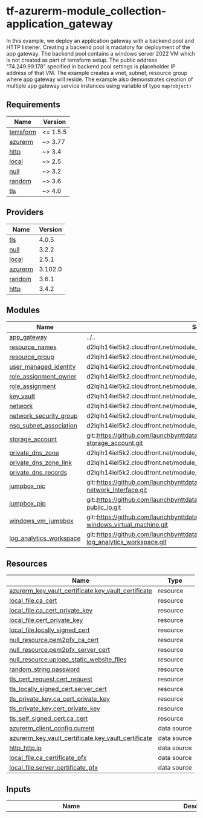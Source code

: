 # tf-azurerm-module_collection-application_gateway
In this example, we deploy an application gateway with a backend pool and HTTP listener. Creating a backend pool is madatory for deployment of the app gateway. The backend pool contains a windows server 2022 VM which is not created as part of terraform setup. The public address "74.249.99.178" specified in backend pool settings is placeholder IP address of that VM. The example creates a vnet, subnet, resource group where app gateway will reside. The example also demonstrates creation of multiple app gateway service instances using variable of type `map(object)`

<!-- BEGINNING OF PRE-COMMIT-TERRAFORM DOCS HOOK -->
## Requirements

| Name | Version |
|------|---------|
| <a name="requirement_terraform"></a> [terraform](#requirement\_terraform) | <= 1.5.5 |
| <a name="requirement_azurerm"></a> [azurerm](#requirement\_azurerm) | ~> 3.77 |
| <a name="requirement_http"></a> [http](#requirement\_http) | ~> 3.4 |
| <a name="requirement_local"></a> [local](#requirement\_local) | ~> 2.5 |
| <a name="requirement_null"></a> [null](#requirement\_null) | ~> 3.2 |
| <a name="requirement_random"></a> [random](#requirement\_random) | ~> 3.6 |
| <a name="requirement_tls"></a> [tls](#requirement\_tls) | ~> 4.0 |

## Providers

| Name | Version |
|------|---------|
| <a name="provider_tls"></a> [tls](#provider\_tls) | 4.0.5 |
| <a name="provider_null"></a> [null](#provider\_null) | 3.2.2 |
| <a name="provider_local"></a> [local](#provider\_local) | 2.5.1 |
| <a name="provider_azurerm"></a> [azurerm](#provider\_azurerm) | 3.102.0 |
| <a name="provider_random"></a> [random](#provider\_random) | 3.6.1 |
| <a name="provider_http"></a> [http](#provider\_http) | 3.4.2 |

## Modules

| Name | Source | Version |
|------|--------|---------|
| <a name="module_app_gateway"></a> [app\_gateway](#module\_app\_gateway) | ../.. | n/a |
| <a name="module_resource_names"></a> [resource\_names](#module\_resource\_names) | d2lqlh14iel5k2.cloudfront.net/module_library/resource_name/launch | ~> 1.0 |
| <a name="module_resource_group"></a> [resource\_group](#module\_resource\_group) | d2lqlh14iel5k2.cloudfront.net/module_primitive/resource_group/azurerm | ~> 1.0 |
| <a name="module_user_managed_identity"></a> [user\_managed\_identity](#module\_user\_managed\_identity) | d2lqlh14iel5k2.cloudfront.net/module_primitive/user_managed_identity/azurerm | ~> 1.0 |
| <a name="module_role_assignment_owner"></a> [role\_assignment\_owner](#module\_role\_assignment\_owner) | d2lqlh14iel5k2.cloudfront.net/module_primitive/role_assignment/azurerm | ~> 1.0 |
| <a name="module_role_assignment"></a> [role\_assignment](#module\_role\_assignment) | d2lqlh14iel5k2.cloudfront.net/module_primitive/role_assignment/azurerm | ~> 1.0 |
| <a name="module_key_vault"></a> [key\_vault](#module\_key\_vault) | d2lqlh14iel5k2.cloudfront.net/module_primitive/key_vault/azurerm | ~> 2.0 |
| <a name="module_network"></a> [network](#module\_network) | d2lqlh14iel5k2.cloudfront.net/module_primitive/virtual_network/azurerm | ~> 2.0 |
| <a name="module_network_security_group"></a> [network\_security\_group](#module\_network\_security\_group) | d2lqlh14iel5k2.cloudfront.net/module_primitive/network_security_group/azurerm | ~> 1.0 |
| <a name="module_nsg_subnet_association"></a> [nsg\_subnet\_association](#module\_nsg\_subnet\_association) | d2lqlh14iel5k2.cloudfront.net/module_primitive/nsg_subnet_association/azurerm | ~> 1.0 |
| <a name="module_storage_account"></a> [storage\_account](#module\_storage\_account) | git::https://github.com/launchbynttdata/tf-azurerm-module_primitive-storage_account.git | feature/static-hosting |
| <a name="module_private_dns_zone"></a> [private\_dns\_zone](#module\_private\_dns\_zone) | d2lqlh14iel5k2.cloudfront.net/module_primitive/private_dns_zone/azurerm | ~> 1.0 |
| <a name="module_private_dns_zone_link"></a> [private\_dns\_zone\_link](#module\_private\_dns\_zone\_link) | d2lqlh14iel5k2.cloudfront.net/module_primitive/private_dns_vnet_link/azurerm | ~> 1.0 |
| <a name="module_private_dns_records"></a> [private\_dns\_records](#module\_private\_dns\_records) | d2lqlh14iel5k2.cloudfront.net/module_primitive/private_dns_records/azurerm | ~> 1.0 |
| <a name="module_jumpbox_nic"></a> [jumpbox\_nic](#module\_jumpbox\_nic) | git::https://github.com/launchbynttdata/tf-azurerm-module_primitive-network_interface.git | 1.0.0 |
| <a name="module_jumpbox_pip"></a> [jumpbox\_pip](#module\_jumpbox\_pip) | git::https://github.com/launchbynttdata/tf-azurerm-module_primitive-public_ip.git | 1.0.0 |
| <a name="module_windows_vm_jumpbox"></a> [windows\_vm\_jumpbox](#module\_windows\_vm\_jumpbox) | git::https://github.com/launchbynttdata/tf-azurerm-module_primitive-windows_virtual_machine.git | 1.0.0 |
| <a name="module_log_analytics_workspace"></a> [log\_analytics\_workspace](#module\_log\_analytics\_workspace) | git::https://github.com/launchbynttdata/tf-azurerm-module_primitive-log_analytics_workspace.git | 1.0.0 |

## Resources

| Name | Type |
|------|------|
| [azurerm_key_vault_certificate.key_vault_certificate](https://registry.terraform.io/providers/hashicorp/azurerm/latest/docs/resources/key_vault_certificate) | resource |
| [local_file.ca_cert](https://registry.terraform.io/providers/hashicorp/local/latest/docs/resources/file) | resource |
| [local_file.ca_cert_private_key](https://registry.terraform.io/providers/hashicorp/local/latest/docs/resources/file) | resource |
| [local_file.cert_private_key](https://registry.terraform.io/providers/hashicorp/local/latest/docs/resources/file) | resource |
| [local_file.locally_signed_cert](https://registry.terraform.io/providers/hashicorp/local/latest/docs/resources/file) | resource |
| [null_resource.pem2pfx_ca_cert](https://registry.terraform.io/providers/hashicorp/null/latest/docs/resources/resource) | resource |
| [null_resource.pem2pfx_server_cert](https://registry.terraform.io/providers/hashicorp/null/latest/docs/resources/resource) | resource |
| [null_resource.upload_static_website_files](https://registry.terraform.io/providers/hashicorp/null/latest/docs/resources/resource) | resource |
| [random_string.password](https://registry.terraform.io/providers/hashicorp/random/latest/docs/resources/string) | resource |
| [tls_cert_request.cert_request](https://registry.terraform.io/providers/hashicorp/tls/latest/docs/resources/cert_request) | resource |
| [tls_locally_signed_cert.server_cert](https://registry.terraform.io/providers/hashicorp/tls/latest/docs/resources/locally_signed_cert) | resource |
| [tls_private_key.ca_cert_private_key](https://registry.terraform.io/providers/hashicorp/tls/latest/docs/resources/private_key) | resource |
| [tls_private_key.cert_private_key](https://registry.terraform.io/providers/hashicorp/tls/latest/docs/resources/private_key) | resource |
| [tls_self_signed_cert.ca_cert](https://registry.terraform.io/providers/hashicorp/tls/latest/docs/resources/self_signed_cert) | resource |
| [azurerm_client_config.current](https://registry.terraform.io/providers/hashicorp/azurerm/latest/docs/data-sources/client_config) | data source |
| [azurerm_key_vault_certificate.key_vault_certificate](https://registry.terraform.io/providers/hashicorp/azurerm/latest/docs/data-sources/key_vault_certificate) | data source |
| [http_http.ip](https://registry.terraform.io/providers/hashicorp/http/latest/docs/data-sources/http) | data source |
| [local_file.ca_certificate_pfx](https://registry.terraform.io/providers/hashicorp/local/latest/docs/data-sources/file) | data source |
| [local_file.server_certificate_pfx](https://registry.terraform.io/providers/hashicorp/local/latest/docs/data-sources/file) | data source |

## Inputs

| Name | Description | Type | Default | Required |
|------|-------------|------|---------|:--------:|
| <a name="input_app_gateways"></a> [app\_gateways](#input\_app\_gateways) | Licensed under the Apache License, Version 2.0 (the "License"); you may not use this file except in compliance with the License. You may obtain a copy of the License at  http://www.apache.org/licenses/LICENSE-2.0  Unless required by applicable law or agreed to in writing, software distributed under the License is distributed on an "AS IS" BASIS, WITHOUT WARRANTIES OR CONDITIONS OF ANY KIND, either express or implied. See the License for the specific language governing permissions and limitations under the License. | <pre>map(object({<br>    appgw_backend_http_settings = list(object({<br>      name                                = string<br>      port                                = optional(number, 443)<br>      protocol                            = optional(string, "Https")<br>      path                                = optional(string)<br>      probe_name                          = optional(string)<br>      cookie_based_affinity               = optional(string, "Disabled")<br>      affinity_cookie_name                = optional(string, "ApplicationGatewayAffinity")<br>      request_timeout                     = optional(number, 20)<br>      host_name                           = optional(string)<br>      pick_host_name_from_backend_address = optional(bool, true)<br>      trusted_root_certificate_names      = optional(list(string), [])<br>      authentication_certificate          = optional(string)<br>      connection_draining_timeout_sec     = optional(number)<br>    })),<br>    appgw_backend_pools = optional(list(object({<br>      name         = string<br>      fqdns        = optional(list(string))<br>      ip_addresses = optional(list(string))<br>    }))),<br>    appgw_http_listeners = list(object({<br>      name                           = string<br>      frontend_ip_configuration_name = optional(string)<br>      frontend_port_name             = optional(string)<br>      host_name                      = optional(string)<br>      host_names                     = optional(list(string))<br>      protocol                       = optional(string, "Https")<br>      require_sni                    = optional(bool, false)<br>      ssl_certificate_name           = optional(string)<br>      ssl_profile_name               = optional(string)<br>      firewall_policy_id             = optional(string)<br>      custom_error_configuration = optional(list(object({<br>        status_code           = string<br>        custom_error_page_url = string<br>      })), [])<br>    })),<br>    appgw_routings = list(object({ name = string<br>      rule_type                   = optional(string, "Basic")<br>      http_listener_name          = optional(string)<br>      backend_address_pool_name   = optional(string)<br>      backend_http_settings_name  = optional(string)<br>      url_path_map_name           = optional(string)<br>      redirect_configuration_name = optional(string)<br>      rewrite_rule_set_name       = optional(string)<br>      priority                    = optional(number)<br>    })),<br>    appgw_url_path_map = optional(list(object({<br>      name                                = string<br>      default_backend_address_pool_name   = optional(string)<br>      default_redirect_configuration_name = optional(string)<br>      default_backend_http_settings_name  = optional(string)<br>      default_rewrite_rule_set_name       = optional(string)<br>      path_rules = list(object({<br>        name                        = string<br>        backend_address_pool_name   = optional(string)<br>        backend_http_settings_name  = optional(string)<br>        rewrite_rule_set_name       = optional(string)<br>        redirect_configuration_name = optional(string)<br>        paths                       = optional(list(string), [])<br>      }))<br>    })), []),<br>    trusted_root_certificate_configs = optional(list(object({<br>      name                = string<br>      data                = optional(string)<br>      file_path           = optional(string)<br>      key_vault_secret_id = optional(string)<br>    })), []),<br>    ssl_certificates_configs = optional(list(object({<br>      name                = string<br>      data                = optional(string)<br>      password            = optional(string)<br>      key_vault_secret_id = optional(string)<br>    })), []),<br>    client_name       = string,<br>    environment       = string,<br>    location_short    = optional(string, ""),<br>    stack             = string,<br>    app_gateway_tags  = optional(map(string), {}),<br>    custom_appgw_name = optional(string, ""),<br>    create_subnet     = bool,<br>    appgw_rewrite_rule_set = optional(list(object({<br>      name = string<br>      rewrite_rules = list(object({<br>        name          = string<br>        rule_sequence = string<br>        conditions = optional(list(object({<br>          variable    = string<br>          pattern     = string<br>          ignore_case = optional(bool, false)<br>          negate      = optional(bool, false)<br>          })),<br>        [])<br>        response_header_configurations = optional(list(object({<br>          header_name = string<br>          header_value = string })),<br>        [])<br>        request_header_configurations = optional(list(object({<br>          header_name = string<br>          header_value = string })),<br>        [])<br>        url_reroute = optional(object({<br>          path         = optional(string)<br>          query_string = optional(string)<br>          components   = optional(string)<br>          reroute      = optional(bool)<br>        }))<br>      }))<br>    })), []),<br>    appgw_probes = optional(list(object({<br>      name                                      = string<br>      host                                      = optional(string)<br>      port                                      = optional(number, null)<br>      interval                                  = optional(number, 30)<br>      path                                      = optional(string, "/")<br>      protocol                                  = optional(string, "Https")<br>      timeout                                   = optional(number, 30)<br>      unhealthy_threshold                       = optional(number, 3)<br>      pick_host_name_from_backend_http_settings = optional(bool, false)<br>      minimum_servers                           = optional(number, 0)<br>      match = optional(object(<br>        {<br>          body        = optional(string, "")<br>          status_code = optional(list(string), ["200-399"])<br>      }), {})<br>    })), []),<br>    frontend_port_settings = list(object({<br>      name = string<br>      port = number<br>    }))<br>    autoscaling_parameters = optional(object({<br>      min_capacity = number,<br>      max_capacity = optional(number, 5) }<br>    ), null),<br>    user_assigned_identity_id                  = optional(string, null),<br>    subnet_cidr                                = string,<br>    custom_ip_name                             = optional(string, "")<br>    custom_ip_label                            = optional(string, "")<br>    custom_frontend_ip_configuration_name      = optional(string, "")<br>    appgw_private                              = optional(bool, false)<br>    appgw_private_ip                           = optional(string, "")<br>    custom_frontend_priv_ip_configuration_name = optional(string, "")<br>    ip_allocation_method                       = optional(string, "Static")<br>    ip_sku                                     = optional(string, "Standard")<br>    ip_tags                                    = optional(map(string), {})<br>    ip_ddos_protection_mode                    = optional(string, "Disabled")<br>    ip_ddos_protection_plan_id                 = optional(string, null)<br>    create_nsg                                 = optional(bool, false)<br>    create_nsg_healthprobe_rule                = optional(bool, false)<br>    create_nsg_https_rule                      = optional(bool, false)<br>    custom_nsg_name                            = optional(string, "")<br>    custom_nsr_healthcheck_name                = optional(string, "")<br>    custom_nsr_https_name                      = optional(string, "")<br>    custom_subnet_name                         = optional(string, "")<br>    enable_http2                               = optional(bool, false)<br>    firewall_policy_id                         = optional(string, null)<br>    force_firewall_policy_association          = optional(bool, false)<br>    nsr_https_source_address_prefix            = optional(string, "")<br>    logs_destinations_ids                      = list(string) // Resource id of log analytics workspace or storage account<br>    logs_categories = optional(list(string), ["ApplicationGatewayAccessLog",<br>      "ApplicationGatewayFirewallLog",<br>    "ApplicationGatewayPerformanceLog"])<br>    logs_metrics_categories         = optional(list(string), ["All"])<br>    use_caf_naming                  = optional(bool, false)<br>    custom_diagnostic_settings_name = optional(string, "")<br>    name_prefix                     = optional(string, "")<br>    name_suffix                     = optional(string, "")<br>  }))</pre> | n/a | yes |
| <a name="input_resource_names_map"></a> [resource\_names\_map](#input\_resource\_names\_map) | A map of key to resource\_name that will be used by tf-launch-module\_library-resource\_name to generate resource names | <pre>map(object({<br>    name       = string<br>    max_length = optional(number, 60)<br>  }))</pre> | <pre>{<br>  "app_gateway": {<br>    "max_length": 80,<br>    "name": "appgw"<br>  },<br>  "app_service": {<br>    "max_length": 80,<br>    "name": "appsvc"<br>  },<br>  "network_security_group": {<br>    "max_length": 80,<br>    "name": "nsg"<br>  },<br>  "resource_group": {<br>    "max_length": 90,<br>    "name": "rg"<br>  },<br>  "vnet": {<br>    "max_length": 80,<br>    "name": "vnet"<br>  },<br>  "web_app_images": {<br>    "max_length": 80,<br>    "name": "webapp"<br>  },<br>  "web_app_videos": {<br>    "max_length": 80,<br>    "name": "webapp"<br>  }<br>}</pre> | no |
| <a name="input_environment_number"></a> [environment\_number](#input\_environment\_number) | The environment count for the respective environment. Defaults to 000. Increments in value of 1 | `string` | `"000"` | no |
| <a name="input_resource_number"></a> [resource\_number](#input\_resource\_number) | The resource count for the respective resource. Defaults to 000. Increments in value of 1 | `string` | `"000"` | no |
| <a name="input_logical_product_family"></a> [logical\_product\_family](#input\_logical\_product\_family) | (Required) Name of the product family for which the resource is created.<br>    Example: org\_name, department\_name. | `string` | `"launch"` | no |
| <a name="input_logical_product_service"></a> [logical\_product\_service](#input\_logical\_product\_service) | (Required) Name of the product service for which the resource is created.<br>    For example, backend, frontend, middleware etc. | `string` | `"network"` | no |
| <a name="input_subnet_prefixes"></a> [subnet\_prefixes](#input\_subnet\_prefixes) | (Required) The address prefix to use for the subnet. | `list(string)` | n/a | yes |
| <a name="input_address_space"></a> [address\_space](#input\_address\_space) | (Required)The address space that is used by the virtual network. | `list(string)` | n/a | yes |
| <a name="input_subnet_names"></a> [subnet\_names](#input\_subnet\_names) | (Required) The names of the subnets to be created. | `list(string)` | n/a | yes |
| <a name="input_environment"></a> [environment](#input\_environment) | (Required) Project environment. | `string` | n/a | yes |
| <a name="input_location"></a> [location](#input\_location) | (Required) Azure location. | `string` | n/a | yes |
| <a name="input_jumpbox_name"></a> [jumpbox\_name](#input\_jumpbox\_name) | Name of the virtual machine | `string` | `"jumpbox-machine"` | no |
| <a name="input_jumpbox_nic_name"></a> [jumpbox\_nic\_name](#input\_jumpbox\_nic\_name) | Name of the virtual machine | `string` | `"jumpbox-example-nic"` | no |
| <a name="input_vm_size"></a> [vm\_size](#input\_vm\_size) | Size of the virtual machine | `string` | `"Standard_F2"` | no |
| <a name="input_vm_username"></a> [vm\_username](#input\_vm\_username) | value of the username | `string` | `"adminuser"` | no |
| <a name="input_os_disk"></a> [os\_disk](#input\_os\_disk) | OS disk configuration | <pre>object({<br>    caching              = string<br>    storage_account_type = string<br>  })</pre> | <pre>{<br>  "caching": "ReadWrite",<br>  "storage_account_type": "Standard_LRS"<br>}</pre> | no |
| <a name="input_jumpbox_source_image_reference"></a> [jumpbox\_source\_image\_reference](#input\_jumpbox\_source\_image\_reference) | Source image reference | <pre>object({<br>    publisher = string<br>    offer     = string<br>    sku       = string<br>    version   = string<br>  })</pre> | <pre>{<br>  "offer": "WindowsServer",<br>  "publisher": "MicrosoftWindowsServer",<br>  "sku": "2016-Datacenter",<br>  "version": "latest"<br>}</pre> | no |
| <a name="input_jumpbox_vm_nic_ip_configuration"></a> [jumpbox\_vm\_nic\_ip\_configuration](#input\_jumpbox\_vm\_nic\_ip\_configuration) | Attributes of the network interface to be created. | <pre>object({<br>    name                          = string<br>    private_ip_address_allocation = string<br>    subnet_id                     = optional(string)<br>  })</pre> | <pre>{<br>  "name": "jumpbox-internal",<br>  "private_ip_address_allocation": "Dynamic"<br>}</pre> | no |
| <a name="input_security_rules"></a> [security\_rules](#input\_security\_rules) | (Optional) A list of security rules associated with the network security group. | <pre>list(object({<br>    name                                       = string<br>    protocol                                   = string<br>    access                                     = string<br>    priority                                   = number<br>    direction                                  = string<br>    description                                = optional(string)<br>    source_port_range                          = optional(string)<br>    source_port_ranges                         = optional(list(string))<br>    destination_port_range                     = optional(string)<br>    destination_port_ranges                    = optional(list(string))<br>    source_address_prefix                      = optional(string)<br>    source_address_prefixes                    = optional(list(string))<br>    source_application_security_group_ids      = optional(list(string))<br>    destination_address_prefix                 = optional(string)<br>    destination_address_prefixes               = optional(list(string))<br>    destination_application_security_group_ids = optional(list(string))<br>  }))</pre> | `null` | no |
| <a name="input_public_ip_name"></a> [public\_ip\_name](#input\_public\_ip\_name) | Name of the public ip | `string` | `"example-public-ip"` | no |
| <a name="input_public_ip_allocation"></a> [public\_ip\_allocation](#input\_public\_ip\_allocation) | Ip allocation method | `string` | `"Dynamic"` | no |
| <a name="input_public_ip_idle_timeout_in_minutes"></a> [public\_ip\_idle\_timeout\_in\_minutes](#input\_public\_ip\_idle\_timeout\_in\_minutes) | Idle timeout in minutes for the public ip | `number` | `30` | no |
| <a name="input_length"></a> [length](#input\_length) | Admin password generation | `number` | `24` | no |
| <a name="input_number"></a> [number](#input\_number) | n/a | `bool` | `true` | no |
| <a name="input_special"></a> [special](#input\_special) | n/a | `bool` | `false` | no |
| <a name="input_role_assignments"></a> [role\_assignments](#input\_role\_assignments) | Role assignments to be created | <pre>map(object({<br>    role_definition_name = string<br>  }))</pre> | `{}` | no |
| <a name="input_role_assignments_owner"></a> [role\_assignments\_owner](#input\_role\_assignments\_owner) | Role assignments to be created | <pre>map(object({<br>    role_definition_name = string<br>  }))</pre> | `{}` | no |
| <a name="input_enable_rbac_authorization"></a> [enable\_rbac\_authorization](#input\_enable\_rbac\_authorization) | Enable RBAC authorization for the key vault | `bool` | `false` | no |
| <a name="input_network_acls"></a> [network\_acls](#input\_network\_acls) | Network ACLs for the key vault | <pre>object({<br>    bypass                     = string<br>    default_action             = string<br>    ip_rules                   = optional(list(string))<br>    virtual_network_subnet_ids = optional(list(string))<br>  })</pre> | <pre>{<br>  "bypass": "AzureServices",<br>  "default_action": "Allow",<br>  "ip_rules": [],<br>  "virtual_network_subnet_ids": []<br>}</pre> | no |
| <a name="input_public_network_access_enabled"></a> [public\_network\_access\_enabled](#input\_public\_network\_access\_enabled) | (Optional) Whether public network access is allowed for this Key Vault. Defaults to true. | `bool` | `true` | no |
| <a name="input_algorithm"></a> [algorithm](#input\_algorithm) | Name of the algorithm to use when generating the private key. Currently-supported values are: RSA, ECDSA, ED25519. | `string` | `"RSA"` | no |
| <a name="input_rsa_bits"></a> [rsa\_bits](#input\_rsa\_bits) | Size of the RSA key to create in bits. Defaults to 2048 bits. | `number` | `4096` | no |
| <a name="input_ca_private_key"></a> [ca\_private\_key](#input\_ca\_private\_key) | Name for the Private key for the CA certificate file. | `string` | `"ca_private_key.pem"` | no |
| <a name="input_ca_certificate_attributes"></a> [ca\_certificate\_attributes](#input\_ca\_certificate\_attributes) | Attributes for the CA certificate. | <pre>object({<br>    dns_names         = list(string)<br>    is_ca_certificate = bool<br>    uris              = list(string)<br>    subject = object({<br>      common_name         = string<br>      country             = string<br>      locality            = string<br>      organization        = string<br>      organizational_unit = string<br>      province            = string<br>      postal_code         = string<br>      street_address      = list(string)<br>    })<br>    validity_period_hours = number<br>    allowed_uses          = list(string)<br>  })</pre> | <pre>{<br>  "allowed_uses": [<br>    "key_encipherment",<br>    "digital_signature",<br>    "server_auth",<br>    "cert_signing"<br>  ],<br>  "dns_names": [<br>    "contoso.com"<br>  ],<br>  "is_ca_certificate": true,<br>  "subject": {<br>    "common_name": "example.com",<br>    "country": "US",<br>    "locality": "Canton",<br>    "organization": "ACME Examples, Inc",<br>    "organizational_unit": "IT",<br>    "postal_code": "48187",<br>    "province": "MI",<br>    "street_address": [<br>      "1234",<br>      "Elm St"<br>    ]<br>  },<br>  "uris": [<br>    "https://*.contoso.com"<br>  ],<br>  "validity_period_hours": 1200<br>}</pre> | no |
| <a name="input_cert_private_key"></a> [cert\_private\_key](#input\_cert\_private\_key) | Name for the Private key for the CA certificate file. | `string` | `"cert_private_key.pem"` | no |
| <a name="input_server_certificate_attributes"></a> [server\_certificate\_attributes](#input\_server\_certificate\_attributes) | Attributes for the CA certificate. | <pre>object({<br>    dns_names = list(string)<br>    uris      = list(string)<br>    subject = object({<br>      common_name         = string<br>      country             = string<br>      locality            = string<br>      organization        = string<br>      organizational_unit = string<br>      province            = string<br>      postal_code         = string<br>      street_address      = list(string)<br>    })<br>    validity_period_hours = number<br>    allowed_uses          = list(string)<br>  })</pre> | <pre>{<br>  "allowed_uses": [<br>    "key_encipherment",<br>    "digital_signature",<br>    "server_auth"<br>  ],<br>  "dns_names": [<br>    "apgw.contoso.com",<br>    "apgw",<br>    "localhost",<br>    "myvm",<br>    "*.contoso.com"<br>  ],<br>  "is_ca_certificate": true,<br>  "subject": {<br>    "common_name": "contoso.com",<br>    "country": "US",<br>    "locality": "Canton",<br>    "organization": "ACME Examples, Inc",<br>    "organizational_unit": "IT",<br>    "postal_code": "48188",<br>    "province": "MI",<br>    "street_address": [<br>      "1234",<br>      "Duck St"<br>    ]<br>  },<br>  "uris": [<br>    "https://*.contoso.com"<br>  ],<br>  "validity_period_hours": 12<br>}</pre> | no |
| <a name="input_server_cert"></a> [server\_cert](#input\_server\_cert) | Server certificate name | `string` | `"server_cert.pem"` | no |
| <a name="input_ca_cert"></a> [ca\_cert](#input\_ca\_cert) | CA certificate name | `string` | `"ca_cert.pem"` | no |
| <a name="input_ca_cert_pfx"></a> [ca\_cert\_pfx](#input\_ca\_cert\_pfx) | CA certificate name(pfx format) | `string` | `"ca_cert.pfx"` | no |
| <a name="input_server_cert_pfx"></a> [server\_cert\_pfx](#input\_server\_cert\_pfx) | Server certificate name | `string` | `"server_cert.pfx"` | no |
| <a name="input_chained_cert"></a> [chained\_cert](#input\_chained\_cert) | Chain certificate name | `string` | `"chained_cert.pem"` | no |
| <a name="input_tags"></a> [tags](#input\_tags) | A map of tags to add to the resources created by the module. | `map(string)` | `{}` | no |
| <a name="input_zone_name"></a> [zone\_name](#input\_zone\_name) | variables for private dns zone module | `string` | n/a | yes |
| <a name="input_registration_enabled"></a> [registration\_enabled](#input\_registration\_enabled) | (Optional) Is auto-registration of virtual machine records in the virtual network in the Private DNS zone enabled? Defaults to false. | `bool` | `false` | no |
| <a name="input_log_analytics_workspace_sku"></a> [log\_analytics\_workspace\_sku](#input\_log\_analytics\_workspace\_sku) | Specifies the SKU of the Log Analytics Workspace. Possible values are Free, PerNode, Premium, Standard, Standalone, Unlimited, CapacityReservation, and PerGB2018 (new SKU as of 2018-04-03). Defaults to PerGB2018. | `string` | `"PerGB2018"` | no |
| <a name="input_log_analytics_workspace_retention_in_days"></a> [log\_analytics\_workspace\_retention\_in\_days](#input\_log\_analytics\_workspace\_retention\_in\_days) | The retention period for the logs in days. | `number` | `30` | no |

## Outputs

| Name | Description |
|------|-------------|
| <a name="output_appgw_backend_address_pool_ids"></a> [appgw\_backend\_address\_pool\_ids](#output\_appgw\_backend\_address\_pool\_ids) | List of backend address pool Ids. |
| <a name="output_appgw_backend_http_settings_ids"></a> [appgw\_backend\_http\_settings\_ids](#output\_appgw\_backend\_http\_settings\_ids) | List of backend HTTP settings Ids. |
| <a name="output_appgw_backend_http_settings_probe_ids"></a> [appgw\_backend\_http\_settings\_probe\_ids](#output\_appgw\_backend\_http\_settings\_probe\_ids) | List of probe Ids from backend HTTP settings. |
| <a name="output_appgw_custom_error_configuration_ids"></a> [appgw\_custom\_error\_configuration\_ids](#output\_appgw\_custom\_error\_configuration\_ids) | List of custom error configuration Ids. |
| <a name="output_appgw_frontend_ip_configuration_ids"></a> [appgw\_frontend\_ip\_configuration\_ids](#output\_appgw\_frontend\_ip\_configuration\_ids) | List of frontend IP configuration Ids. |
| <a name="output_appgw_frontend_port_ids"></a> [appgw\_frontend\_port\_ids](#output\_appgw\_frontend\_port\_ids) | List of frontend port Ids. |
| <a name="output_appgw_gateway_ip_configuration_ids"></a> [appgw\_gateway\_ip\_configuration\_ids](#output\_appgw\_gateway\_ip\_configuration\_ids) | List of IP configuration Ids. |
| <a name="output_appgw_http_listener_frontend_ip_configuration_ids"></a> [appgw\_http\_listener\_frontend\_ip\_configuration\_ids](#output\_appgw\_http\_listener\_frontend\_ip\_configuration\_ids) | List of frontend IP configuration Ids from HTTP listeners. |
| <a name="output_appgw_http_listener_frontend_port_ids"></a> [appgw\_http\_listener\_frontend\_port\_ids](#output\_appgw\_http\_listener\_frontend\_port\_ids) | List of frontend port Ids from HTTP listeners. |
| <a name="output_appgw_http_listener_ids"></a> [appgw\_http\_listener\_ids](#output\_appgw\_http\_listener\_ids) | List of HTTP listener Ids. |
| <a name="output_appgw_id"></a> [appgw\_id](#output\_appgw\_id) | The ID of the Application Gateway. |
| <a name="output_appgw_name"></a> [appgw\_name](#output\_appgw\_name) | The name of the Application Gateway. |
| <a name="output_appgw_nsg_id"></a> [appgw\_nsg\_id](#output\_appgw\_nsg\_id) | The ID of the network security group from the subnet where the Application Gateway is attached. |
| <a name="output_appgw_nsg_name"></a> [appgw\_nsg\_name](#output\_appgw\_nsg\_name) | The name of the network security group from the subnet where the Application Gateway is attached. |
| <a name="output_appgw_public_ip_address"></a> [appgw\_public\_ip\_address](#output\_appgw\_public\_ip\_address) | The public IP address of Application Gateway. |
| <a name="output_appgw_public_ip_domain_name"></a> [appgw\_public\_ip\_domain\_name](#output\_appgw\_public\_ip\_domain\_name) | Domain Name part from FQDN of the A DNS record associated with the public IP. |
| <a name="output_appgw_public_ip_fqdn"></a> [appgw\_public\_ip\_fqdn](#output\_appgw\_public\_ip\_fqdn) | Fully qualified domain name of the A DNS record associated with the public IP. |
| <a name="output_appgw_redirect_configuration_ids"></a> [appgw\_redirect\_configuration\_ids](#output\_appgw\_redirect\_configuration\_ids) | List of redirect configuration Ids. |
| <a name="output_appgw_request_routing_rule_backend_address_pool_ids"></a> [appgw\_request\_routing\_rule\_backend\_address\_pool\_ids](#output\_appgw\_request\_routing\_rule\_backend\_address\_pool\_ids) | List of backend address pool Ids attached to request routing rules. |
| <a name="output_appgw_request_routing_rule_backend_http_settings_ids"></a> [appgw\_request\_routing\_rule\_backend\_http\_settings\_ids](#output\_appgw\_request\_routing\_rule\_backend\_http\_settings\_ids) | List of HTTP settings Ids attached to request routing rules. |
| <a name="output_appgw_request_routing_rule_http_listener_ids"></a> [appgw\_request\_routing\_rule\_http\_listener\_ids](#output\_appgw\_request\_routing\_rule\_http\_listener\_ids) | List of HTTP listener Ids attached to request routing rules. |
| <a name="output_appgw_request_routing_rule_ids"></a> [appgw\_request\_routing\_rule\_ids](#output\_appgw\_request\_routing\_rule\_ids) | List of request routing rules Ids. |
| <a name="output_appgw_request_routing_rule_redirect_configuration_ids"></a> [appgw\_request\_routing\_rule\_redirect\_configuration\_ids](#output\_appgw\_request\_routing\_rule\_redirect\_configuration\_ids) | List of redirect configuration Ids attached to request routing rules. |
| <a name="output_appgw_request_routing_rule_rewrite_rule_set_ids"></a> [appgw\_request\_routing\_rule\_rewrite\_rule\_set\_ids](#output\_appgw\_request\_routing\_rule\_rewrite\_rule\_set\_ids) | List of rewrite rule set Ids attached to request routing rules. |
| <a name="output_appgw_request_routing_rule_url_path_map_ids"></a> [appgw\_request\_routing\_rule\_url\_path\_map\_ids](#output\_appgw\_request\_routing\_rule\_url\_path\_map\_ids) | List of URL path map Ids attached to request routing rules. |
| <a name="output_appgw_ssl_certificate_ids"></a> [appgw\_ssl\_certificate\_ids](#output\_appgw\_ssl\_certificate\_ids) | List of SSL certificate Ids. |
| <a name="output_appgw_subnet_id"></a> [appgw\_subnet\_id](#output\_appgw\_subnet\_id) | The ID of the subnet where the Application Gateway is attached. |
| <a name="output_appgw_subnet_name"></a> [appgw\_subnet\_name](#output\_appgw\_subnet\_name) | The name of the subnet where the Application Gateway is attached. |
| <a name="output_appgw_url_path_map_default_backend_address_pool_ids"></a> [appgw\_url\_path\_map\_default\_backend\_address\_pool\_ids](#output\_appgw\_url\_path\_map\_default\_backend\_address\_pool\_ids) | List of default backend address pool Ids attached to URL path maps. |
| <a name="output_appgw_url_path_map_default_backend_http_settings_ids"></a> [appgw\_url\_path\_map\_default\_backend\_http\_settings\_ids](#output\_appgw\_url\_path\_map\_default\_backend\_http\_settings\_ids) | List of default backend HTTP settings Ids attached to URL path maps. |
| <a name="output_appgw_url_path_map_default_redirect_configuration_ids"></a> [appgw\_url\_path\_map\_default\_redirect\_configuration\_ids](#output\_appgw\_url\_path\_map\_default\_redirect\_configuration\_ids) | List of default redirect configuration Ids attached to URL path maps. |
| <a name="output_appgw_url_path_map_ids"></a> [appgw\_url\_path\_map\_ids](#output\_appgw\_url\_path\_map\_ids) | List of URL path map Ids. |
| <a name="output_resource_group_name"></a> [resource\_group\_name](#output\_resource\_group\_name) | Resource group name |
| <a name="output_password"></a> [password](#output\_password) | Password used for certificate generation, key vault certificate upload and VMs. |
<!-- END OF PRE-COMMIT-TERRAFORM DOCS HOOK -->
